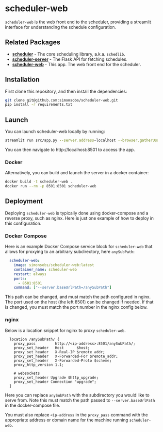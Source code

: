 # scheduler-web

`scheduler-web` is the web front end to the scheduler, providing a streamlit
interface for understanding the schedule configuration.

## Related Packages

* [**scheduler**](https://github.com/simonsobs/scheduler) - The core scheduling
  library, a.k.a. `schedlib`.
* [**scheduler-server**](https://github.com/simonsobs/scheduler-server) - The
  Flask API for fetching schedules.
* [**scheduler-web**](https://github.com/simonsobs/scheduler-web) - This app.
  The web front end for the scheduler.


## Installation
First clone this repository, and then install the dependencies:
```bash
git clone git@github.com:simonsobs/scheduler-web.git
pip install -r requirements.txt
```
## Launch
You can launch scheduler-web locally by running:
```bash
streamlit run src/app.py --server.address=localhost --browser.gatherUsageStats=false --server.fileWatcherType=none
```

You can then navigate to http://localhost:8501 to access the app.

### Docker
Alternatively, you can build and launch the server in a docker container:
```bash
docker build -t scheduler-web .
docker run --rm -p 8501:8501 scheduler-web
```

## Deployment
Deploying `scheduler-web` is typically done using docker-compose and a reverse
proxy, such as nginx. Here is just one example of how to deploy in this
configuration.

### Docker Compose
Here is an example Docker Compose service block for `scheduler-web` that allows
for proxying to an arbitrary subdirectory, here `anySubPath`:

```yaml
  scheduler-web:
    image: simonsobs/scheduler-web:latest
    container_name: scheduler-web
    restart: always
    ports:
      - 8501:8501
    command: ["--server.baseUrlPath=/anySubPath"]
```

This path can be changed, and must match the path configured in nginx. The port
used on the host (the left 8501) can be changed if needed. If that is changed,
you must match the port number in the nginx config below.

### nginx
Below is a location snippet for nginx to proxy `scheduler-web`.

```
  location /anySubPath/ {
    proxy_pass         http://<ip-address>:8501/anySubPath/;
    proxy_set_header   Host      $host;
    proxy_set_header   X-Real-IP $remote_addr;
    proxy_set_header   X-Forwarded-For $remote_addr;
    proxy_set_header   X-Forwarded-Proto $scheme;
    proxy_http_version 1.1;

    # websockets
    proxy_set_header Upgrade $http_upgrade;
    proxy_set_header Connection "upgrade";
  }
```

Here you can replace `anySubPath` with the subdirectory you would like to serve
from. Note this must match the path passed to `--server.baseUrlPath` in the
docker-compose file.

You must also replace `<ip-address` in the `proxy_pass` command with the
appropriate address or domain name for the machine running `scheduler-web`.
